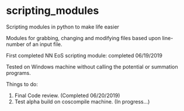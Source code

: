 # scripting_modules

Scripting modules in python to make life easier


Modules for grabbing, changing and modifying files based upon line-number of an input file.


First completed NN EoS scripting module: completed 06/19/2019

Tested on Windows machine without calling the potential or summation programs.

Things to do:

1) Final Code review. (Completed 06/20/2019)
2) Test alpha build on coscompile machine. (In progress...)
